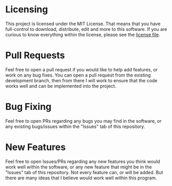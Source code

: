 # Licensing
This project is licensed under the MIT License. That means that you have full-control to download, distribute, edit and more to this software. If you are curious to know everything within the license, please see the [license file](https://github.com/HaydenHildreth/RandPyPwMan/blob/main/LICENSE).

# Pull Requests
Feel free to open a pull request if you would like to help add features, or work on any bug fixes. You can open a pull request from the existing development branch, then from there I will work to ensure that the code works well and can be implemented into the project.

# Bug Fixing
Feel free to open PRs regarding any bugs you may find in the software, or any existing bugs/issues within the "Issues" tab of this repository.

# New Features
Feel free to open Issues/PRs regarding any new features you think would work well within the software, or any new feature that might be in the "Issues" tab of this repository. Not every feature can, or will be added. But there are many ideas that I believe would work well within this program.
